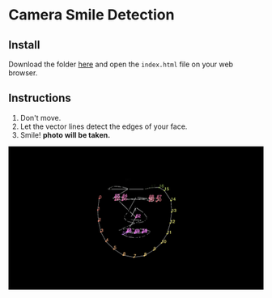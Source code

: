 # Camera Smile Detection

<h2>Install</h2>
<p>Download the folder <a href="https://github.com/margaritayong/code-literacy/raw/master/week_07/cameraSmileDetection.zip">here</a> and open the <code>index.html</code> file on your web browser.</p>

<h2>Instructions</h2>
<ol>
<li>Don't move.</ul>
<li>Let the vector lines detect the edges of your face.</li>
<li>Smile! <b>photo will be taken.</b></li>
</ol>

![cameraSmile](https://github.com/margaritayong/code-literacy/blob/master/week_07/images/screenGrab.png)
